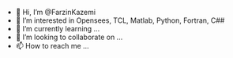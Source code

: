 - 👋 Hi, I’m @FarzinKazemi
- 👀 I’m interested in Opensees, TCL, Matlab, Python, Fortran, C##
- 🌱 I’m currently learning ...
- 💞️ I’m looking to collaborate on ...
- 📫 How to reach me ...

<!---
FarzinKazemi/FarzinKazemi is a ✨ special ✨ repository because its `README.md` (this file) appears on your GitHub profile.
You can click the Preview link to take a look at your changes.
--->
